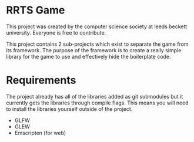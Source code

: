 # RRTS Game
This project was created by the computer science society at leeds beckett university. Everyone is free to contribute.

This project contains 2 sub-projects which exist to separate the game from its framework. The purpose of the framework is to create a really simple library for the game to use and effectively hide the boilerplate code. 

# Requirements
The project already has all of the libraries added as git submodules but it currently gets the libraries through compile flags. This means you will need to install the libraries yourself outside of the project.
- GLFW
- GLEW
- Emscripten (for web)

